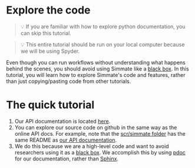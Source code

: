 # Explore the code

> :bulb: If you are familiar with how to explore python documentation, you can skip this tutorial.

> :bulb: This entire tutorial should be run on your local computer because we will be using Spyder.

Even though you can run workflows without understanding what happens behind the scenes, you should avoid using Simmate like a [black box](https://en.wikipedia.org/wiki/Black_box). In this tutorial, you will learn how to explore Simmate's code and features, rather than just copying/pasting code from other tutorials.

# The quick tutorial

1. Our API documentation is located [here](https://jacksund.github.io/simmate/simmate.html).
2. You can explore our source code on github in the same way as the online API docs. For example, note that the [scr/simmate folder](https://github.com/jacksund/simmate/tree/main/src/simmate) has the same README as [our API documentation](https://jacksund.github.io/simmate/simmate.html).
3. We do this because we are a high-level code and want to avoid researchers using it as a [black box](https://en.wikipedia.org/wiki/Black_box). We accomplish this by using [pdoc](https://pdoc.dev/) for our documentation, rather than [Sphinx](https://www.sphinx-doc.org/en/master/examples.html).
